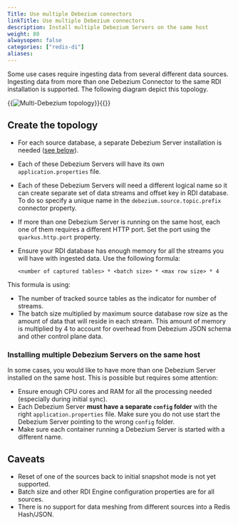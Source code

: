 ```yaml
---
Title: Use multiple Debezium connectors
linkTitle: Use multiple Debezium connectors
description: Install multiple Debezium Servers on the same host
weight: 80
alwaysopen: false
categories: ["redis-di"]
aliases: 
---
```


Some use cases require ingesting data from several different data sources.
Ingesting data from more than one Debezium Connector to the same RDI installation is supported.
The following diagram depict this topology.

{{<image filename="/images/rdi/redis-di-multi-debezium.png" alt="Multi-Debezium topology" >}}{{</image>}}

## Create the topology

- For each source database, a separate Debezium Server installation is needed ([see below](#installing-multiple-debezium-servers-on-the-same-host)).
- Each of these Debezium Servers will have its own `application.properties` file.
- Each of these Debezium Servers will need a different logical name so it can create separate set of data streams and offset key in RDI database. To do so specify a unique name in the `debezium.source.topic.prefix` connector property.
- If more than one Debezium Server is running on the same host, each one of them requires a different HTTP port. Set the port using the `quarkus.http.port` property.
- Ensure your RDI database has enough memory for all the streams you will have with ingested data. Use the following formula:

  ```
  <number of captured tables> * <batch size> * <max row size> * 4
  ```

This formula is using:

- The number of tracked source tables as the indicator for number of streams.
- The batch size multiplied by maximum source database row size as the amount of data that will reside in each stream. This amount of memory is multiplied by 4 to account for overhead from Debezium JSON schema and other control plane data.

### Installing multiple Debezium Servers on the same host

In some cases, you would like to have more than one Debezium Server installed on the same host. This is possible but requires some attention:

- Ensure enough CPU cores and RAM for all the processing needed (especially during initial sync).
- Each Debezium Server **must have a separate `config` folder** with the right `application.properties` file. Make sure you do not use start the Debezium Server pointing to the wrong `config` folder.
- Make sure each container running a Debezium Server is started with a different name.

## Caveats

- Reset of one of the sources back to initial snapshot mode is not yet supported.
- Batch size and other RDI Engine configuration properties are for all sources.
- There is no support for data meshing from different sources into a Redis Hash/JSON.
